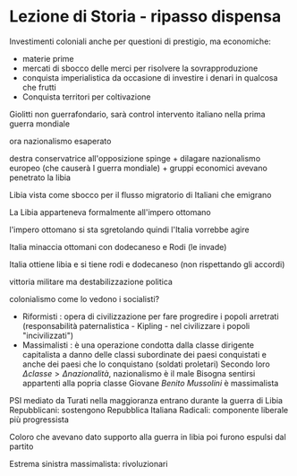 # Lezione di Storia - ripasso dispensa

Investimenti coloniali anche per questioni di prestigio, ma economiche:
* materie prime
* mercati di sbocco delle merci per  risolvere la sovrapproduzione
* conquista imperialistica da occasione di investire i denari in qualcosa che frutti
* Conquista territori per coltivazione

Giolitti non guerrafondario, sarà control intervento italiano nella prima guerra mondiale



ora nazionalismo esaperato


destra conservatrice all'opposizione spinge + dilagare nazionalismo europeo (che causerà I guerra mondiale) + gruppi economici avevano penetrato la libia


Libia vista come sbocco per il flusso migratorio di Italiani che emigrano

La Libia apparteneva formalmente all'impero ottomano

l'impero ottomano si sta sgretolando quindi l'Italia vorrebbe agire

Italia minaccia ottomani con dodecaneso e Rodi (le invade)

Italia ottiene libia e si tiene rodi e dodecaneso (non rispettando gli accordi)


vittoria militare ma destabilizzazione politica

colonialismo
come lo vedono i socialisti?

* Riformisti : opera di civilizzazione per fare progredire i popoli arretrati (responsabilità paternalistica - Kipling - nel civilizzare i popoli "incivilizzati")
* Massimalisti : è una operazione condotta dalla classe dirigente capitalista a danno delle classi subordinate dei paesi conquistati e anche dei paesi che lo conquistano (soldati proletari)
Secondo loro $\Delta classe > \Delta nazionalità$, nazionalismo è il male
Bisogna sentirsi appartenti alla popria classe
Giovane _Benito Mussolini_ è massimalista

PSI mediato da Turati
nella maggioranza entrano durante la guerra di Libia
Repubblicani: sostengono Repubblica Italiana
Radicali: componente liberale più progressista

Coloro che avevano dato supporto alla guerra in libia poi furono espulsi dal partito

Estrema sinistra massimalista: rivoluzionari
<!--stackedit_data:
eyJoaXN0b3J5IjpbNDIxMDkzMzI0XX0=
-->